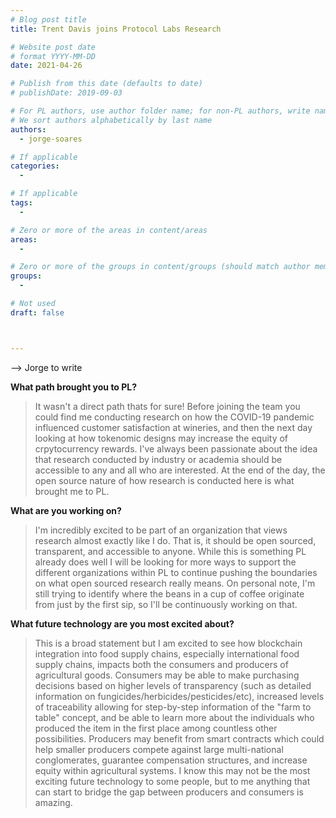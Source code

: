 ```yaml
---
# Blog post title
title: Trent Davis joins Protocol Labs Research

# Website post date
# format YYYY-MM-DD
date: 2021-04-26

# Publish from this date (defaults to date)
# publishDate: 2019-09-03

# For PL authors, use author folder name; for non-PL authors, write name as in paper within ""
# We sort authors alphabetically by last name
authors:
  - jorge-soares

# If applicable
categories:
  -

# If applicable
tags:
  -

# Zero or more of the areas in content/areas
areas:
  -

# Zero or more of the groups in content/groups (should match author membership)
groups:
  -

# Not used
draft: false



---
```


--> Jorge to write

**What path brought you to PL?**

>  It wasn't a direct path thats for sure! Before joining the team you could find me conducting research on how the COVID-19 pandemic influenced customer satisfaction at wineries, and then the next day looking at how tokenomic designs may increase the equity of crpytocurrency rewards. I've always been passionate about the idea that research conducted by industry or academia should be accessible to any and all who are interested. At the end of the day, the open source nature of how research is conducted here is what brought me to PL.   

**What are you working on?**

>  I'm incredibly excited to be part of an organization that views research almost exactly like I do. That is, it should be open sourced, transparent, and accessible to anyone. While this is something PL already does well I will be looking for more ways to support the different organizations within PL to continue pushing the boundaries on what open sourced research really means. On personal note, I'm still trying to identify where the beans in a cup of coffee originate from just by the first sip, so I'll be continuously working on that.

**What future technology are you most excited about?**

>  This is a broad statement but I am excited to see how blockchain integration into food supply chains, especially international food supply chains, impacts both the consumers and producers of agricultural goods. Consumers may be able to make purchasing decisions based on higher levels of transparency (such as detailed information on fungicides/herbicides/pesticides/etc), increased levels of traceability allowing for step-by-step information of the "farm to table" concept, and be able to learn more about the individuals who produced the item in the first place among countless other possibilities. Producers may benefit from smart contracts which could help smaller producers compete against large multi-national conglomerates, guarantee compensation structures, and increase equity within agricultural systems. I know this may not be the most exciting future technology to some people, but to me anything that can start to bridge the gap between producers and consumers is amazing.
